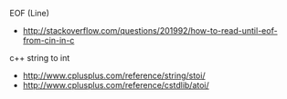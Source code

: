 EOF (Line)
- http://stackoverflow.com/questions/201992/how-to-read-until-eof-from-cin-in-c

c++ string to int
- http://www.cplusplus.com/reference/string/stoi/
- http://www.cplusplus.com/reference/cstdlib/atoi/
